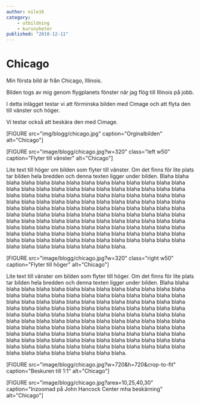 ```yaml
---
author: nile16
category:
    - utbildning
    - kursnyheter
published: "2018-12-11"
---
```

Chicago
==================================

Min första bild är från Chicago, Illinois.

Bilden togs av mig genom flygplanets fönster när jag flög till Illinois på jobb.

I detta inlägget testar vi att förminska bilden med Cimage och att flyta den
till vänster och höger.

Vi testar också att beskära den med Cimage.

[FIGURE src="img/blogg/chicago.jpg" caption="Orginalbilden" alt="Chicago"]

<!--more-->

[FIGURE src="image/blogg/chicago.jpg?w=320" class="left w50" caption="Flyter till vänster" alt="Chicago"]

Lite text till höger om bilden som flyter till vänster. Om det finns för lite
plats tar bilden hela bredden och denna texten ligger under bilden.
Blaha blaha blaha blaha blaha blaha blaha blaha blaha blaha blaha blaha blaha
blaha blaha blaha blaha blaha blaha blaha blaha blaha blaha blaha blaha blaha
blaha blaha blaha blaha blaha blaha blaha blaha blaha blaha blaha blaha blaha
blaha blaha blaha blaha blaha blaha blaha blaha blaha blaha blaha blaha blaha
blaha blaha blaha blaha blaha blaha blaha blaha blaha blaha blaha blaha blaha
blaha blaha blaha blaha blaha blaha blaha blaha blaha blaha blaha blaha blaha
blaha blaha blaha blaha blaha blaha blaha blaha blaha blaha blaha blaha blaha
blaha blaha blaha blaha blaha blaha blaha blaha blaha blaha blaha blaha blaha
blaha blaha blaha blaha blaha blaha blaha blaha blaha blaha blaha blaha blaha
blaha blaha blaha blaha blaha blaha blaha blaha blaha blaha blaha blaha blaha.

[FIGURE src="image/blogg/chicago.jpg?w=320" class="right w50" caption="Flyter till höger" alt="Chicago"]

Lite text till vänster om bilden som flyter till höger. Om det finns för lite
plats tar bilden hela bredden och denna texten ligger under bilden.
Blaha blaha blaha blaha blaha blaha blaha blaha blaha blaha blaha blaha blaha
blaha blaha blaha blaha blaha blaha blaha blaha blaha blaha blaha blaha blaha
blaha blaha blaha blaha blaha blaha blaha blaha blaha blaha blaha blaha blaha
blaha blaha blaha blaha blaha blaha blaha blaha blaha blaha blaha blaha blaha
blaha blaha blaha blaha blaha blaha blaha blaha blaha blaha blaha blaha blaha
blaha blaha blaha blaha blaha blaha blaha blaha blaha blaha blaha blaha blaha
blaha blaha blaha blaha blaha blaha blaha blaha blaha blaha blaha blaha blaha
blaha blaha blaha blaha blaha blaha blaha blaha blaha blaha blaha blaha blaha
blaha blaha blaha blaha blaha blaha blaha blaha blaha blaha blaha blaha blaha
blaha blaha blaha blaha blaha blaha blaha blaha blaha blaha blaha blaha blaha.

[FIGURE src="image/blogg/chicago.jpg?w=720&h=720&crop-to-fit" caption="Beskuren till 1:1" alt="Chicago"]

[FIGURE src="image/blogg/chicago.jpg?area=10,25,40,30" caption="Inzoomad på John Hancock Center mha beskärning" alt="Chicago"]
